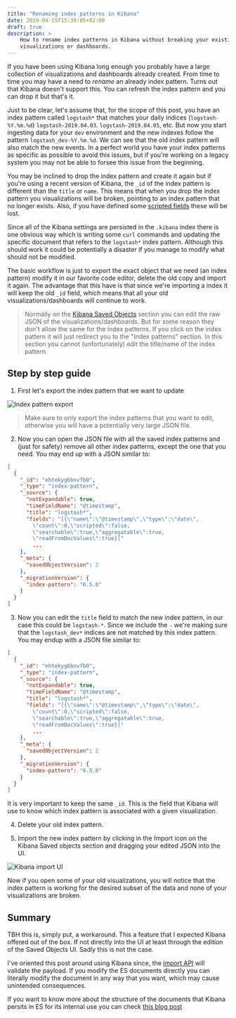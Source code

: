 ```yaml
---
title: "Renaming index patterns in Kibana"
date: 2019-04-15T15:39:05+02:00
draft: true
description: >
    How to rename index patterns in Kibana without breaking your existing
    visualizations or dashboards.
---
```


If you have been using Kibana long enough you probably have a large collection
of visualizations and dashboards already created. From time to time you may have
a need to *rename* an already index pattern. Turns out that Kibana doesn't
support this. You can refresh the index pattern and you can drop it but that's
it.

Just to be clear, let's assume that, for the scope of this post, you have an
index pattern called `logstash*` that matches your daily indices
(`logstash-%Y.%m.%d`) `logstash-2019.04.03`. `logstash-2019.04.05`, etc. But now
you start ingesting data for your `dev` environment and the new indexes follow
the pattern `logstash_dev-%Y.%m.%d`. We can see that the old index pattern will
also match the new events. In a perfect world you have your index patterns as
specific as possible to avoid this issues, but if you're working on a legacy
system you may not be able to forsee this issue from the beginning.

You may be inclined to drop the index pattern and create it again but if you're
using a recent version of Kibana, the `_id` of the index pattern is different
than the `title` or `name`. This means that when you drop the index pattern you
visualizations will be broken, pointing to an index pattern that no longer
exists. Also, if you have defined some [scripted
fields](https://www.elastic.co/guide/en/kibana/current/scripted-fields.html)
these will be lost.

Since all of the Kibana settings are persisted in the `.kibana` index there is
one obvious way which is writing some `curl` commands and updating the specific
document that refers to the `logstash*` index pattern. Although this should work
it could be potentially a disaster if you manage to modify what should not be
modified.

The basic workflow is just to export the exact object that we need (an index
pattern) modify it in our favorite code editor, delete the old copy and import
it again. The advantage that this have is that since we're importing a index it
will keep the old `_id` field, which means that all your old
visualizations/dashboards will continue to work.

> Normally on the [Kibana Saved
> Objects](https://www.elastic.co/guide/en/kibana/current/managing-saved-objects.html)
> section you can edit the raw JSON of the visualizations/dashboards. But for
> some reason they don't allow the same for the index patterns. If you click on
> the index pattern it will just redirect you to the "Index patterns" section.
> In this section you cannot (unfortunately) edit the title/name of the index
> pattern.

## Step by step guide

1. First let's export the index pattern that we want to update

![Index pattern export](https://jorgelbg.blob.core.windows.net/jorgelbg-dropshare/Screen-Shot-2019-04-15-4-39-09.38-PM.png)

> Make sure to only export the index patterns that you want to edit, otherwise
> you will have a potentially very large JSON file.

2. Now you can open the JSON file with all the saved index patterns and (just
   for safety) remove all other index patterns, except the one that you need.
   You may end up with a JSON similar to:

```json
[
  {
    "_id": "ehtekygbbnvfb0",
    "_type": "index-pattern",
    "_source": {
      "notExpandable": true,
      "timeFieldName": "@timestamp",
      "title": "logstash*",
      "fields": "[{\"name\":\"@timestamp\",\"type\":\"date\",
        \"count\":0,\"scripted\":false,
        \"searchable\":true,\"aggregatable\":true,
        \"readFromDocValues\":true}]"
        ...
    },
    "_meta": {
      "savedObjectVersion": 2
    },
    "_migrationVersion": {
      "index-pattern": "6.5.0"
    }
  }
]
```

3. Now you can edit the `title` field to match the new index pattern, in our
   case this could be `logstash-*`. Since we include the `-` we're making sure
   that the `logstash_dev*` indices are not matched by this index pattern. You
   may endup with a JSON file similar to:

```json
[
  {
    "_id": "ehtekygbbnvfb0",
    "_type": "index-pattern",
    "_source": {
      "notExpandable": true,
      "timeFieldName": "@timestamp",
      "title": "logstash*",
      "fields": "[{\"name\":\"@timestamp\",\"type\":\"date\",
        \"count\":0,\"scripted\":false,
        \"searchable\":true,\"aggregatable\":true,
        \"readFromDocValues\":true}]"
        ...
    },
    "_meta": {
      "savedObjectVersion": 2
    },
    "_migrationVersion": {
      "index-pattern": "6.5.0"
    }
  }
]
```

It is very important to keep the same `_id`. This is the field that Kibana will
use to know which index pattern is associated with a given visualization.

4. Delete your old index pattern.

5. Import the new index pattern by clicking in the Import icon on the Kibana
   Saved objects section and dragging your edited JSON into the UI.

![Kibana import UI](https://jorgelbg.blob.core.windows.net/jorgelbg-dropshare/Screen-Shot-2019-04-15-5-04-43.22-PM.png)

Now if you open some of your old visualizations, you will notice that the index
pattern is working for the desired subset of the data and none of your
visualizations are broken.

## Summary

TBH this is, simply put, a workaround. This a feature that I expected Kibana
offered out of the box. If not directly into the UI at least through the edition
of the Saved Objects UI. Sadly this is not the case.

I've oriented this post around using Kibana since, the [import
API](https://www.elastic.co/guide/en/kibana/current/dashboard-import-api-import.html)
will validate the payload. If you modify the ES documents directly you can
literally modify the document in any way that you want, which may cause
unintended consequences.

If you want to know more about the structure of the documents that Kibana
persits in ES for its internal use you can check [this blog
post](https://www.elastic.co/blog/kibana-under-the-hood-object-persistence)